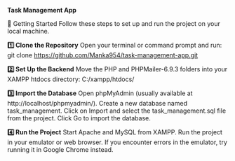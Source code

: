 **Task Management App**

📌 Getting Started
Follow these steps to set up and run the project on your local machine.

**1️⃣ Clone the Repository**
Open your terminal or command prompt and run:
git clone https://github.com/Manka954/task-management-app.git

**2️⃣ Set Up the Backend**
Move the PHP and PHPMailer-6.9.3 folders into your XAMPP htdocs directory:
C:/xampp/htdocs/

**3️⃣ Import the Database**
Open phpMyAdmin (usually available at http://localhost/phpmyadmin/).
Create a new database named task_management.
Click on Import and select the task_management.sql file from the project.
Click Go to import the database.

**4️⃣ Run the Project**
Start Apache and MySQL from XAMPP.
Run the project in your emulator or web browser.
If you encounter errors in the emulator, try running it in Google Chrome instead.
